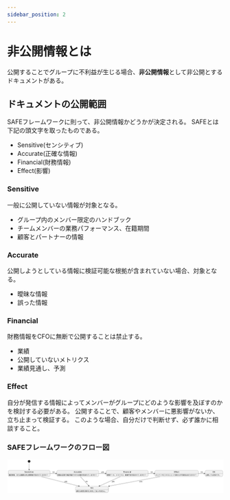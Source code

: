 ```yaml
---
sidebar_position: 2
---
```


# 非公開情報とは

公開することでグループに不利益が生じる場合、**非公開情報**として非公開とするドキュメントがある。

## ドキュメントの公開範囲

SAFEフレームワークに則って、非公開情報かどうかが決定される。
SAFEとは下記の頭文字を取ったものである。

* Sensitive(センシティブ)
* Accurate(正確な情報)
* Financial(財務情報)
* Effect(影響)

### Sensitive
一般に公開していない情報が対象となる。
* グループ内のメンバー限定のハンドブック
* チームメンバーの業務パフォーマンス、在籍期間
* 顧客とパートナーの情報

### Accurate
公開しようとしている情報に検証可能な根拠が含まれていない場合、対象となる。
* 曖昧な情報
* 誤った情報

### Financial
財務情報をCFOに無断で公開することは禁止する。
* 業績
* 公開していないメトリクス
* 業績見通し、予測

### Effect
自分が発信する情報によってメンバーがグループにどのような影響を及ぼすのかを検討する必要がある。
公開することで、顧客やメンバーに悪影響がないか、立ち止まって検証する。
このような場合、自分だけで判断せず、必ず誰かに相談すること。

### SAFEフレームワークのフロー図
![SAFEフレームワーク](./img/safe-framework.png)
